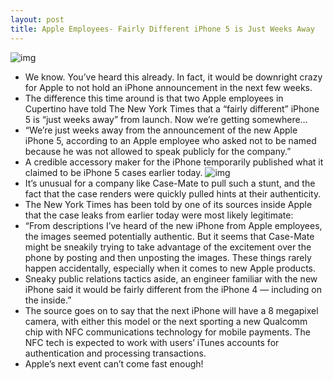```yaml
---
layout: post
title: Apple Employees- Fairly Different iPhone 5 is Just Weeks Away
---
```

![img](http://media.idownloadblog.com/wp-content/uploads/2011/08/iphone5_concept5-e1309378231534.jpg)
* We know. You’ve heard this already. In fact, it would be downright crazy for Apple to not hold an iPhone announcement in the next few weeks.
* The difference this time around is that two Apple employees in Cupertino have told The New York Times that a “fairly different” iPhone 5 is “just weeks away” from launch. Now we’re getting somewhere…
* “We’re just weeks away from the announcement of the new Apple iPhone 5, according to an Apple employee who asked not to be named because he was not allowed to speak publicly for the company.”
* A credible accessory maker for the iPhone temporarily published what it claimed to be iPhone 5 cases earlier today.
![img](http://media.idownloadblog.com/wp-content/uploads/2011/09/iphone-5-casemate-e1316109212985.jpg)
* It’s unusual for a company like Case-Mate to pull such a stunt, and the fact that the case renders were quickly pulled hints at their authenticity.
* The New York Times has been told by one of its sources inside Apple that the case leaks from earlier today were most likely legitimate:
* “From descriptions I’ve heard of the new iPhone from Apple employees, the images seemed potentially authentic. But it seems that Case-Mate might be sneakily trying to take advantage of the excitement over the phone by posting and then unposting the images. These things rarely happen accidentally, especially when it comes to new Apple products.
* Sneaky public relations tactics aside, an engineer familiar with the new iPhone said it would be fairly different from the iPhone 4 — including on the inside.”
* The source goes on to say that the next iPhone will have a 8 megapixel camera, with either this model or the next sporting a new Qualcomm chip with NFC communications technology for mobile payments. The NFC tech is expected to work with users’ iTunes accounts for authentication and processing transactions.
* Apple’s next event can’t come fast enough!

